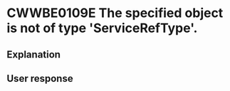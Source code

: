# CWWBE0109E The specified object is not of type 'ServiceRefType'.

## Explanation

## User response